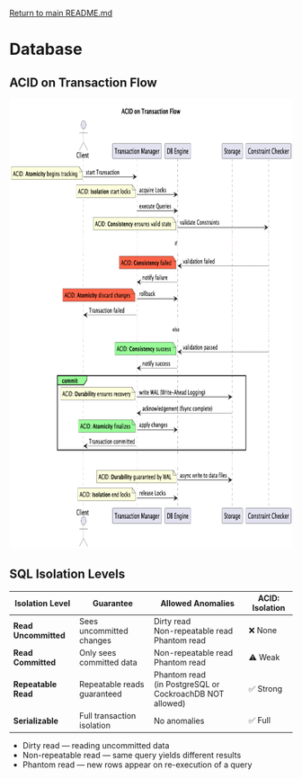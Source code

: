 [Return to main README.md](../README.md#knowledge-base)

# Database

## ACID on Transaction Flow

<img src="./files/acid.png" alt="ACID on Transaction Flow" height="800"/>

## SQL Isolation Levels

| Isolation Level      | Guarantee                   | Allowed Anomalies                                           | ACID: Isolation |
| -------------------- | --------------------------- |-------------------------------------------------------------|-----------------|
| **Read Uncommitted** | Sees uncommitted changes    | Dirty read <br>Non-repeatable read <br>Phantom read         | ❌ None          |
| **Read Committed**   | Only sees committed data    | Non-repeatable read <br>Phantom read                        | ⚠️ Weak         |
| **Repeatable Read**  | Repeatable reads guaranteed | Phantom read <br>(in PostgreSQL or CockroachDB NOT allowed) | ✅ Strong        |
| **Serializable**     | Full transaction isolation  | No anomalies                                                | ✅ Full          |

* Dirty read — reading uncommitted data
* Non-repeatable read — same query yields different results
* Phantom read — new rows appear on re-execution of a query
